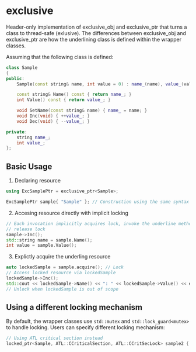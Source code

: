 exclusive
=========

Header-only implementation of exclusive_obj and exclusive_ptr that turns a class
to thread-safe (exlusive). The differences between exclusive_obj and exclusive_ptr
are how the underlining class is defined within the wrapper classes.

Assuming that the following class is defined:

```CPP
class Sample
{
public:
	Sample(const string& name, int value = 0) : name_(name), value_(value) {}

	const string& Name() const { return name_; }
	int Value() const { return value_; }

	void SetName(const string& name) { name_ = name; }
	void Inc(void) { ++value_; }
	void Dec(void) { --value_; }

private:
	string name_;
	int value_;
};
```

Basic Usage
-----------

1. Declaring resource
```CPP
using ExcSamplePtr = exclusive_ptr<Sample>;

ExcSamplePtr sample{ "Sample" }; // Construction using the same syntax as class Sample
```

2. Accesing resource directly with implicit locking
```CPP
// Each invocation implicitly acquires lock, invoke the underline method, then
// release lock
sample->Inc();
std::string name = sample.Name();
int value = sample.Value();
```

3. Explictly acquire the underling resource
```CPP
auto lockedSample = sample.acquire(); // Lock 
// Access locked resource via lockedSample
lockedSample->Inc();
std::cout << lockedSample->Name() << ": " << lockedSample->Value() << endl;
// Unlock when lockedSample is out of scope
```

Using a different locking mechanism
-----------------------------------
By default, the wrapper classes use `std::mutex` and `std::lock_guard<mutex>` to
handle locking. Users can specify different locking mechanism:
```CPP
// Using ATL critical section instead
locked_ptr<Sample, ATL::CCriticalSection, ATL::CCritSecLock> sample2 { "Sample 2" };
```